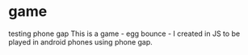 # game
testing phone gap
This is a game - egg bounce  - I created in JS to be played in android phones using phone gap.
